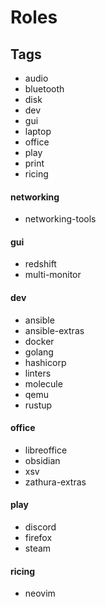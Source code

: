# Roles

## Tags
- audio
- bluetooth
- disk
- dev
- gui
- laptop
- office
- play
- print
- ricing

#### networking
- networking-tools

#### gui
- redshift
- multi-monitor

#### dev
- ansible
- ansible-extras
- docker
- golang
- hashicorp
- linters
- molecule
- qemu
- rustup

#### office
- libreoffice
- obsidian
- xsv
- zathura-extras

#### play
- discord
- firefox
- steam

#### ricing
- neovim

